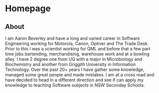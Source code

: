 # Homepage

## About
I am Aaron Beverley and have a long and varied career in Software Engineering working for Motorola, Canon, Optiver and The Trade Desk. Prior to this I was a scientist working for QML and before that a few part time jobs bartending, merchandising, warehouse work and at a bowling alley. I have 2 degree one from UQ with a major in Microbiology and Biochemistry and another from Griggith University in Information Technology. Over the past 20+ years I have gather some knowledge, managed some great people and made mistakes. I am at a cross road and have decided to head in a different direction and see if can apply my knowledge to teaching Software subjects in NSW Seconday Schools.
